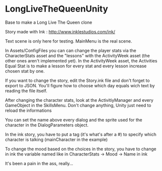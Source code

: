 # LongLiveTheQueenUnity
Base to make a Long Live The Queen clone

Story made with Ink : http://www.inklestudios.com/ink/

Text scene is only here for testing. MainMenu is the real scene.

In Assets/ConfigFiles you can can change the player stats via the CharacterStats asset and the "lessons" with the ActivityWeek asset (the other ones aren't implemented yet).
In the ActivityWeek asset, the Activities Equal Stat is to make a lesson for every stat and every lesson increase chosen stat by one.

If you want to change the story, edit the Story.ink file and don't forget to export to JSON. You'll figure how to choose which day equals wich text by reading the file itself.

After changing the character stats, look at the ActivitiyManager and every GameObject in the SkillsMenu. Don't change anything, Unity just need to reload the informations

You can set the name above every dialog and the sprite used for the character in the DialogParameters object.

In the ink story, you have to put a tag (it's what's after a #) to specify which character is talking (mainCharacter in the example)

To change the mood based on the choices in the story, you have to change in ink the variable named like in CharacterStats -> Mood -> Name in ink

It's been a pain in the ass, really…